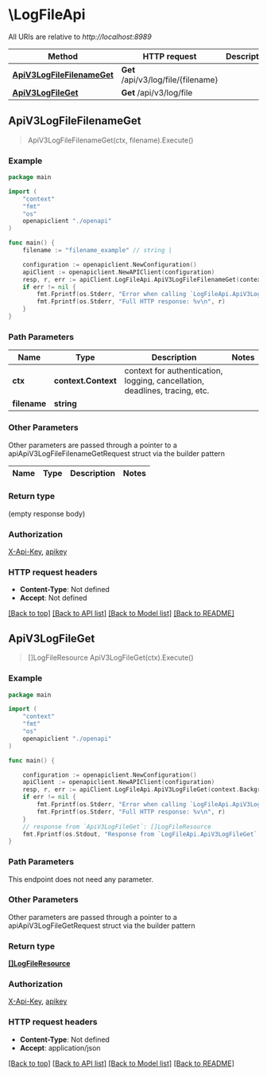 # \LogFileApi

All URIs are relative to *http://localhost:8989*

Method | HTTP request | Description
------------- | ------------- | -------------
[**ApiV3LogFileFilenameGet**](LogFileApi.md#ApiV3LogFileFilenameGet) | **Get** /api/v3/log/file/{filename} | 
[**ApiV3LogFileGet**](LogFileApi.md#ApiV3LogFileGet) | **Get** /api/v3/log/file | 



## ApiV3LogFileFilenameGet

> ApiV3LogFileFilenameGet(ctx, filename).Execute()



### Example

```go
package main

import (
    "context"
    "fmt"
    "os"
    openapiclient "./openapi"
)

func main() {
    filename := "filename_example" // string | 

    configuration := openapiclient.NewConfiguration()
    apiClient := openapiclient.NewAPIClient(configuration)
    resp, r, err := apiClient.LogFileApi.ApiV3LogFileFilenameGet(context.Background(), filename).Execute()
    if err != nil {
        fmt.Fprintf(os.Stderr, "Error when calling `LogFileApi.ApiV3LogFileFilenameGet``: %v\n", err)
        fmt.Fprintf(os.Stderr, "Full HTTP response: %v\n", r)
    }
}
```

### Path Parameters


Name | Type | Description  | Notes
------------- | ------------- | ------------- | -------------
**ctx** | **context.Context** | context for authentication, logging, cancellation, deadlines, tracing, etc.
**filename** | **string** |  | 

### Other Parameters

Other parameters are passed through a pointer to a apiApiV3LogFileFilenameGetRequest struct via the builder pattern


Name | Type | Description  | Notes
------------- | ------------- | ------------- | -------------


### Return type

 (empty response body)

### Authorization

[X-Api-Key](../README.md#X-Api-Key), [apikey](../README.md#apikey)

### HTTP request headers

- **Content-Type**: Not defined
- **Accept**: Not defined

[[Back to top]](#) [[Back to API list]](../README.md#documentation-for-api-endpoints)
[[Back to Model list]](../README.md#documentation-for-models)
[[Back to README]](../README.md)


## ApiV3LogFileGet

> []LogFileResource ApiV3LogFileGet(ctx).Execute()



### Example

```go
package main

import (
    "context"
    "fmt"
    "os"
    openapiclient "./openapi"
)

func main() {

    configuration := openapiclient.NewConfiguration()
    apiClient := openapiclient.NewAPIClient(configuration)
    resp, r, err := apiClient.LogFileApi.ApiV3LogFileGet(context.Background()).Execute()
    if err != nil {
        fmt.Fprintf(os.Stderr, "Error when calling `LogFileApi.ApiV3LogFileGet``: %v\n", err)
        fmt.Fprintf(os.Stderr, "Full HTTP response: %v\n", r)
    }
    // response from `ApiV3LogFileGet`: []LogFileResource
    fmt.Fprintf(os.Stdout, "Response from `LogFileApi.ApiV3LogFileGet`: %v\n", resp)
}
```

### Path Parameters

This endpoint does not need any parameter.

### Other Parameters

Other parameters are passed through a pointer to a apiApiV3LogFileGetRequest struct via the builder pattern


### Return type

[**[]LogFileResource**](LogFileResource.md)

### Authorization

[X-Api-Key](../README.md#X-Api-Key), [apikey](../README.md#apikey)

### HTTP request headers

- **Content-Type**: Not defined
- **Accept**: application/json

[[Back to top]](#) [[Back to API list]](../README.md#documentation-for-api-endpoints)
[[Back to Model list]](../README.md#documentation-for-models)
[[Back to README]](../README.md)

